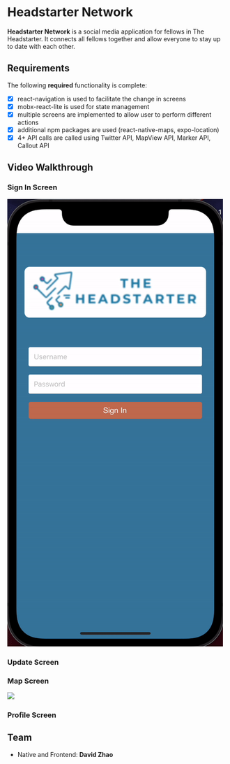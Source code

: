 # Headstarter Network

**Headstarter Network** is a social media application for fellows in The Headstarter. It connects all fellows together and allow everyone to stay up to date with each other.


## Requirements

The following **required** functionality is complete:

* [X] react-navigation is used to facilitate the change in screens
* [X] mobx-react-lite is used for state management
* [X] multiple screens are implemented to allow user to perform different actions
* [X] additional npm packages are used (react-native-maps, expo-location)
* [X] 4+ API calls are called using Twitter API, MapView API, Marker API, Callout API

## Video Walkthrough

### Sign In Screen
![](https://github.com/fellowship-hackathon-2021/team-B/blob/main/gifs/lockscreen.gif)

### Update Screen

### Map Screen
![](https://github.com/fellowship-hackathon-2021/team-B/blob/main/gifs/mapscreen.gif)

### Profile Screen

## Team

* Native and Frontend: **David Zhao**
